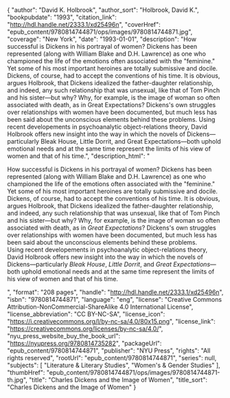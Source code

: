 {
  "author": "David K. Holbrook",
  "author_sort": "Holbrook, David K.",
  "bookpubdate": "1993",
  "citation_link": "http://hdl.handle.net/2333.1/xd25496n",
  "coverHref": "epub_content/9780814744871/ops/images/9780814744871.jpg",
  "coverage": "New York",
  "date": "1993-01-01",
  "description": "How successful is Dickens in his portrayal of women? Dickens has been represented (along with William Blake and D.H. Lawrence) as one who championed the life of the emotions often associated with the \"feminine.\" Yet some of his most important heroines are totally submissive and docile. Dickens, of course, had to accept the conventions of his time. It is obvious, argues Holbrook, that Dickens idealized the father-daughter relationship, and indeed, any such relationship that was unsexual, like that of Tom Pinch and his sister—but why?  Why, for example, is the image of woman so often associated with death, as in Great Expectations? Dickens's own struggles over relationships with women have been documented, but much less has been said about the unconscious elements behind these problems. Using recent developements in psychoanalytic object-relations theory, David Holbrook offers new insight into the way in which the novels of Dickens—particularly Bleak House, Little Dorrit, and Great Expectations—both uphold emotional needs and at the same time represent the limits of his view of women and that of his time.",
  "description_html": "<p>How successful is Dickens in his portrayal of women? Dickens has been represented (along with William Blake and D.H. Lawrence) as one who championed the life of the emotions often associated with the \"feminine.\" Yet some of his most important heroines are totally submissive and docile.<br> Dickens, of course, had to accept the conventions of his time. It is obvious, argues Holbrook, that Dickens idealized the father-daughter relationship, and indeed, any such relationship that was unsexual, like that of Tom Pinch and his sister—but why?  Why, for example, is the image of woman so often associated with death, as in <i>Great Expectations</i>? Dickens's own struggles over relationships with women have been documented, but much less has been said about the unconscious elements behind these problems.<br> Using recent developements in psychoanalytic object-relations theory, David Holbrook offers new insight into the way in which the novels of Dickens—particularly <i>Bleak House</i>, <i>Little Dorrit</i>, and <i>Great Expectations</i>—both uphold emotional needs and at the same time represent the limits of his view of women and that of his time.</p>",
  "format": "208 pages",
  "handle": "http://hdl.handle.net/2333.1/xd25496n",
  "isbn": "9780814744871",
  "language": "eng",
  "license": "Creative Commons Attribution-NonCommercial-ShareAlike 4.0 International License",
  "license_abbreviation": "CC BY-NC-SA",
  "license_icon": "https://i.creativecommons.org/l/by-nc-sa/4.0/80x15.png",
  "license_link": "https://creativecommons.org/licenses/by-nc-sa/4.0/",
  "nyu_press_website_buy_the_book_url": "https://nyupress.org/9780814735282",
  "packageUrl": "epub_content/9780814744871",
  "publisher": "NYU Press",
  "rights": "All rights reserved",
  "rootUrl": "epub_content/9780814744871",
  "series": null,
  "subjects": [
    "Literature & Literary Studies",
    "Women's & Gender Studies"
  ],
  "thumbHref": "epub_content/9780814744871/ops/images/9780814744871-th.jpg",
  "title": "Charles Dickens and the Image of Women",
  "title_sort": "Charles Dickens and the Image of Women"
}
